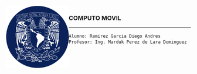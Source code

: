 <div>
  <img align='left' src='https://github.com/DiegoAndresRa/DiegoAndresRa/blob/main/Images/University%20Simbol.png' height='170'>
</div>
<div >
    <h3 align='left'>COMPUTO MOVIL</h3>
    <hr>
  
    Alumno: Ramirez Garcia Diego Andres 
    Profesor: Ing. Marduk Perez de Lara Dominguez
</div>

